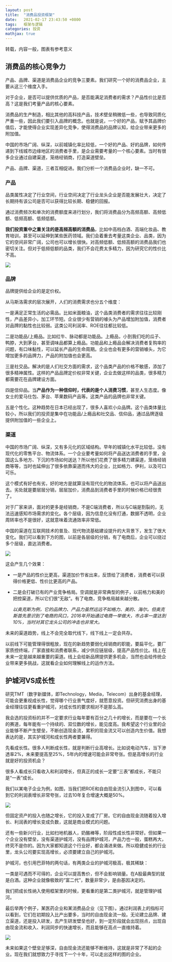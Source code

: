 ```yaml
---
layout: post
title:  "消费品投资框架"
date:   2021-02-17 23:43:50 +0800
tags:   框架与逻辑
categories: 投资
mathjax: true
---
```


转载，内容一般，图表有参考意义

## **消费品的核心竞争力**

产品、品牌、渠道是消费品企业的竞争三要素。我们研究一个好的消费品企业，主要从这三个维度入手。

对于企业，是否可以提供优质的产品，是否能满足消费者的需求？产品性价比是否高？这是我们考量产品的核心要素。

消费品的生产制造，相比其他的高科技产品，技术壁垒稍微低一些，也导致同质化严重一些，因此我们要引入品牌的概念。也就是说，一个好的产品，赋予其品牌价值后，才能使得企业实现差异化竞争，使得消费品的品牌认知，给企业带来更多的附加值。

中国的市场广阔、纵深，以前城镇化率比较低，一个好的产品、好的品牌，如何传递到下线城市边缘地区的消费者手里，是企业需要考量的一个核心要素。当时有很多企业通过自建渠道，笼络经销商，打造渠道壁垒。

产品、品牌、渠道，三者互相促进。我们分析一个消费品企业时，缺一不可。

###  **产品**

品类属性决定了行业空间，行业空间决定了行业龙头企业是否能发展壮大，决定了长期持有该公司是否可以获得比较长期、稳健的回报。 

通过消费频次和单次的消费额度来进行划分，我们将消费品分为高频高额、高频低额、低频高额、低频低额。

**我们投资重中之重关注的是高频高额的消费品**，比如中高档白酒、高端化妆品、教育培训，甚至可以延伸到某些医药领域。我们会着重去考量这类企业、品类，因为它的空间非常广阔，公司也可以增长很快。对高频低额、低频高额的消费品我们也密切关注。但对于低频低额的品类，我们不会花费太多精力，因为研究它的性价比不高。

 ![](https://github.com/zzyang/zzyang.github.io/blob/master/_posts/pic/802032.png?raw=true)

### **品牌**

品牌提供给企业的是定价权。

从马斯洛需求的层次展开，人们的消费需求也分五个维度：

一是满足正常生活的必需品。比如米面粮油，这个品类消费者的需求往往比较刚性，产品差异小，加工环节短。企业很少有营销的噱头为产品增加附加值，消费者对品牌的黏性也比较弱。这类公司利润率、ROE往往都比较低。

二是功能品/上瘾品。比如红牛、脉动都是功能品。上瘾品，小到我们吃的瓜子、鸭脖，大到茅台，甚至调味品都算上瘾品。功能品和上瘾品会解决消费者复购率的问题，有口味黏性，可以延长产品的生命周期。企业也会有更多的营销噱头，为它增加更多的品牌力，产品的附加值也会更高。 

三是社交品。解决的是人们社交方面的需求，这个品类产品的价格不敏感，添加了很多精神属性。这样的产品品牌定价权非常关键，企业去做这样的品类，很多精力都需要花在品牌建设方面。

四是信仰品。当**产品作为一种信仰时，代表的是个人消费习惯**，甚至人生态度。像女士的爱马仕包、茅台、苹果数码产品等。这类产品的品牌也非常关键。

五是个性化。这种趋势在日本已经出现了，很多人喜欢小众品牌。这个品类体量比较小，所以我们的投资是集中在功能品/上瘾品和社交品、信仰品，通过品牌逐级提供附加值的一些企业上。

### **渠道**

中国的市场广阔、纵深，又有多元化的区域结构。早年的城镇化水平比较低，没有现代化的零售平台、物流体系。一个企业要考量如何将产品送达消费者的手里，全国这么多地方、下沉的市场如何送达？所以他们花费了很多精力建渠道，笼络经销商等等，当时也延伸出了很多依靠渠道而伟大的企业，比如格力、伊利，以及可口可乐。

这个模式有好也有劣，好的地方是就算没有现代化的物流体系，也可以将产品送出去。劣处就是要层层分销，层层加价，消费品到消费者手里的时候价格已经很贵了。

对于厂家来讲，面对的更多是经销商，不是C端消费者，所以与C端是割裂的，无法迅速感知市场需求的变化。各个层级，因为信息化没有打通，数据不透明，企业周转率也不是很好，这就意味着流通效率非常低。 

中国的渠道在互联网技术的普及、现代物流基础建设提升的大背景下，发生了很大变化。我们可以看到下方的图，以前是各层级的分销，有了电商后，企业可以绕过多个层级，直达消费者。 

 ![](https://github.com/zzyang/zzyang.github.io/blob/master/_posts/pic/6ec929.jpg?raw=true)

这会产生几个效果：

+ 一是产品的性价比更高，渠道加价节省出来，反馈给了消费者，消费者可以获得价格更低、性价比更高的产品。

+ 二是会打破已有的产业竞争格局。空调就是非常典型的例子，以前格力和美的把控渠道，所以它们很“无敌”。有了电商，竞争格局越来越分散。

  *以奥克斯为例，它的品牌力、产品力虽然远远不如格力、美的、海尔。但奥克斯首先意识到了电商的风口，2016年开始通过电商一举做大，市占率一度达到10%，当时对其它龙头公司的冲击也非常大。*

未来的渠道趋势，线上不会完全取代线下，线下线上一定会共存。

以前线下可能管理得很粗放，现在的新趋势要弱化经销商的职能，要扁平化，要厂家质控终端，厂家直接和消费者联系，减少供应链层级，提高产品性价比。线上在未来一定是越来越重要的渠道。线上会给新品牌提供更多机会，当然也会给传统企业带来更多挑战，这就看企业如何理解线上的运作方法。

## **护城河VS成长性**

研究TMT（数字新媒体，即Technology，Media，Telecom）出身的基金经理，可能会更重视成长性，觉得哪个行业景气度好，就愿意投资。但研究消费出身的基金经理往往更看重护城河，对成长性的要求相对不是那么高。

我会选的投资标的并不一定要求行业每年要有百分之几十的增长，而是要在一个长的赛道，每年能有一个持续的、双位数的增长，能见度高。我希望这个行业里的企业能够不断产生壁垒，不断创造现金流，累积的现金流又可以创造内生价值。我想表达的是，其实护城河和成长性两者要兼得。

先看成长性。很多人判断成长性，就是判断行业高增长。比如说电动汽车，当下渗透率2%，未来要提高至25%，5年内的增速可能会非常夸张。但是高增长的行业就是好的投资机会？

很多人看成长只看收入和利润增长，但真正的成长一定要“三表”都成长，不能只是“一表”成长。

我们以某电子企业为例，如图，当我们把ROE和自由现金流引入到图中，可以看到它的利润表增长非常夸张，过去10年复合增速大概是50%。

 ![](https://github.com/zzyang/zzyang.github.io/blob/master/_posts/pic/6edafd.jpg?raw=true)

但固定资产的投入也随之增长，它的投入变成了厂房。它的自由现金流随着投入增长、利润表的增长变成负数，这就是商业模式的问题。

还有一些新兴行业，比如扫地机器人，奶酪棒等，阶段性成长性非常好。但如果一个企业没有壁垒，没有渠道护城河，没有品牌护城河，产品力也一般，蛋糕再大，终究不是你的。因为大家都知道这个行业好，都会涌进来做。所以稳健成长的行业里，龙头公司要实现高增长，必须要建立自己的护城河。

护城河，也引用巴菲特的两句话，有两类企业的护城河极高，极其稀缺：

一类是可遇而不可得的，企业可以提高售价，但不会影响销量。在A股最典型的就是白酒。这种企业就像极致的“富二代”，数量非常少，是由基因决定的。

我们把成长性纳入使用框架里的时候，更看重的是第二类护城河，就是管理护城河。

最后举两个例子，某医药企业和某消费品企业（见下图）。通过利润表上的指标可以看到，它们在初期投入比产出要多，当时的自由现金流一般。无论建立品牌、建立渠道，还是投入研发，去产生研发壁垒也好，到一定阶段就会出现拐点，出现自由现金流和收入、利润同步的快速增长，而且能够在高点一直维持着。

 ![](https://github.com/zzyang/zzyang.github.io/blob/master/_posts/pic/29db7.jpg?raw=true)

未来如果这个壁垒足够深，自由现金流还能够不断维持，这就是非常了不起的企业。现在我们就想致力于寻找下一个十年，可以走出这样的图的企业。

